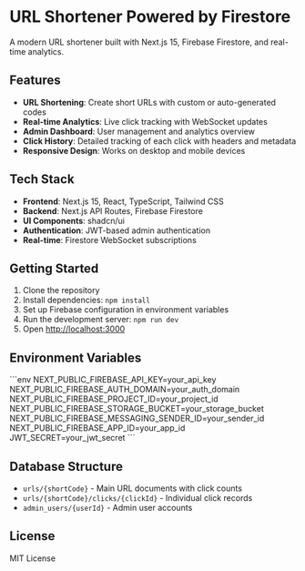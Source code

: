 # URL Shortener Powered by Firestore

A modern URL shortener built with Next.js 15, Firebase Firestore, and real-time analytics.

## Features

- **URL Shortening**: Create short URLs with custom or auto-generated codes
- **Real-time Analytics**: Live click tracking with WebSocket updates
- **Admin Dashboard**: User management and analytics overview
- **Click History**: Detailed tracking of each click with headers and metadata
- **Responsive Design**: Works on desktop and mobile devices

## Tech Stack

- **Frontend**: Next.js 15, React, TypeScript, Tailwind CSS
- **Backend**: Next.js API Routes, Firebase Firestore
- **UI Components**: shadcn/ui
- **Authentication**: JWT-based admin authentication
- **Real-time**: Firestore WebSocket subscriptions

## Getting Started

1. Clone the repository
2. Install dependencies: `npm install`
3. Set up Firebase configuration in environment variables
4. Run the development server: `npm run dev`
5. Open [http://localhost:3000](http://localhost:3000)

## Environment Variables

\`\`\`env
NEXT_PUBLIC_FIREBASE_API_KEY=your_api_key
NEXT_PUBLIC_FIREBASE_AUTH_DOMAIN=your_auth_domain
NEXT_PUBLIC_FIREBASE_PROJECT_ID=your_project_id
NEXT_PUBLIC_FIREBASE_STORAGE_BUCKET=your_storage_bucket
NEXT_PUBLIC_FIREBASE_MESSAGING_SENDER_ID=your_sender_id
NEXT_PUBLIC_FIREBASE_APP_ID=your_app_id
JWT_SECRET=your_jwt_secret
\`\`\`

## Database Structure

- `urls/{shortCode}` - Main URL documents with click counts
- `urls/{shortCode}/clicks/{clickId}` - Individual click records
- `admin_users/{userId}` - Admin user accounts

## License

MIT License

